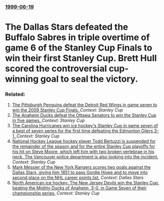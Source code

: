 ### [1999-06-19](/news/1999/06/19/index.md)

#  The Dallas Stars defeated the Buffalo Sabres in triple overtime of game 6 of the Stanley Cup Finals to win their first Stanley Cup. Brett Hull scored the controversial cup-winning goal to seal the victory.




### Related:

1. [ The Pittsburgh Penguins defeat the Detroit Red Wings in game seven to win the 2009 Stanley Cup Finals. ](/news/2009/06/12/the-pittsburgh-penguins-defeat-the-detroit-red-wings-in-game-seven-to-win-the-2009-stanley-cup-finals.md) _Context: Stanley Cup_
2. [ The Anaheim Ducks defeat the Ottawa Senators to win the Stanley Cup in five games. ](/news/2007/06/6/the-anaheim-ducks-defeat-the-ottawa-senators-to-win-the-stanley-cup-in-five-games.md) _Context: Stanley Cup_
3. [ The Carolina Hurricanes win ice hockey's Stanley Cup in game seven of a best of seven series for the first time defeating the Edmonton Oilers 3-1. ](/news/2006/06/19/the-carolina-hurricanes-win-ice-hockey-s-stanley-cup-in-game-seven-of-a-best-of-seven-series-for-the-first-time-defeating-the-edmonton-oile.md) _Context: Stanley Cup_
4. [ National Hockey League hockey player Todd Bertuzzi is suspended for the remainder of the season and for the entire Stanley Cup playoffs for his hit on Steve Moore, which left him with two broken vertebrae in his neck. The Vancouver police department is also looking into the incident. ](/news/2004/03/10/national-hockey-league-hockey-player-todd-bertuzzi-is-suspended-for-the-remainder-of-the-season-and-for-the-entire-stanley-cup-playoffs-for.md) _Context: Stanley Cup_
5. [ Mark Messier of the New York Rangers scores two goals against the Dallas Stars, giving him 1851 to pass Gordie Howe and to move into second place on the NHL career points list.](/news/2003/11/4/mark-messier-of-the-new-york-rangers-scores-two-goals-against-the-dallas-stars-giving-him-1851-to-pass-gordie-howe-and-to-move-into-second.md) _Context: Dallas Stars_
6. [ North American ice hockey: The New Jersey Devils win the Stanley Cup, beating the Mighty Ducks of Anaheim, 3-0, in Game Seven of their championship series.](/news/2003/06/9/north-american-ice-hockey-the-new-jersey-devils-win-the-stanley-cup-beating-the-mighty-ducks-of-anaheim-3-0-in-game-seven-of-their-cham.md) _Context: Stanley Cup_
